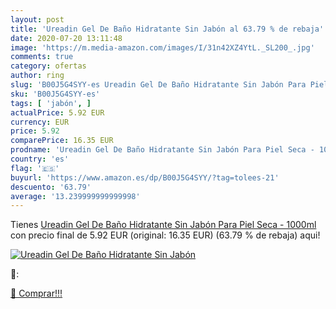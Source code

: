 ```yaml
---
layout: post
title: 'Ureadin Gel De Baño Hidratante Sin Jabón al 63.79 % de rebaja'
date: 2020-07-20 13:11:48
image: 'https://m.media-amazon.com/images/I/31n42XZ4YtL._SL200_.jpg'
comments: true
category: ofertas
author: ring
slug: 'B00J5G4SYY-es Ureadin Gel De Baño Hidratante Sin Jabón Para Piel Seca -...'
sku: 'B00J5G4SYY-es'
tags: [ 'jabón', ]
actualPrice: 5.92 EUR
currency: EUR
price: 5.92
comparePrice: 16.35 EUR
prodname: 'Ureadin Gel De Baño Hidratante Sin Jabón Para Piel Seca - 1000ml'
country: 'es'
flag: '🇪🇸'
buyurl: 'https://www.amazon.es/dp/B00J5G4SYY/?tag=tolees-21'
descuento: '63.79'
average: '13.239999999999998'
---
```


Tienes [Ureadin Gel De Baño Hidratante Sin Jabón Para Piel Seca - 1000ml](https://www.amazon.es/dp/B00J5G4SYY/?tag=tolees-21) con precio final de  5.92 EUR (original: 16.35 EUR) (63.79 %  de rebaja) aqui!

[![Ureadin Gel De Baño Hidratante Sin Jabón](https://m.media-amazon.com/images/I/31n42XZ4YtL._SL200_.jpg)](https://www.amazon.es/dp/B00J5G4SYY/?tag=tolees-21)

🔎:


[🛒 Comprar!!!](https://www.amazon.es/dp/B00J5G4SYY/?tag=tolees-21)
